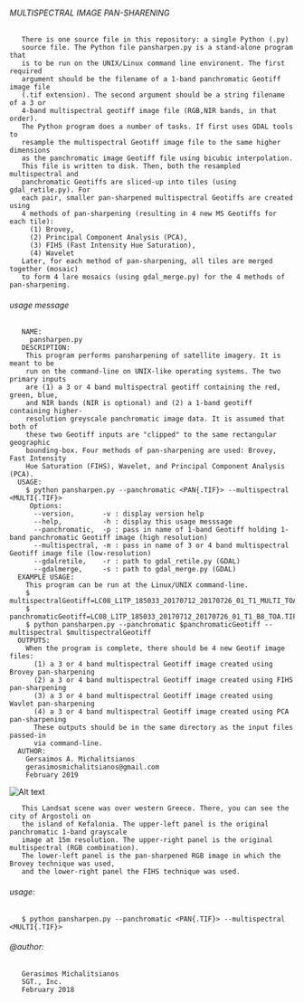 ###### MULTISPECTRAL IMAGE PAN-SHARENING 

       There is one source file in this repository: a single Python (.py) 
       source file. The Python file pansharpen.py is a stand-alone program that 
       is to be run on the UNIX/Linux command line environent. The first required 
       argument should be the filename of a 1-band panchromatic Geotiff image file
       (.tif extension). The second argument should be a string filename of a 3 or 
       4-band multispectral geotiff image file (RGB,NIR bands, in that order).
       The Python program does a number of tasks. If first uses GDAL tools to 
       resample the multispectral Geotiff image file to the same higher dimensions 
       as the panchromatic image Geotiff file using bicubic interpolation. 
       This file is written to disk. Then, both the resampled multispectral and 
       panchromatic Geotiffs are sliced-up into tiles (using gdal_retile.py). For 
       each pair, smaller pan-sharpened multispectral Geotiffs are created using 
       4 methods of pan-sharpening (resulting in 4 new MS Geotiffs for each tile): 
         (1) Brovey, 
         (2) Principal Component Analysis (PCA),
         (3) FIHS (Fast Intensity Hue Saturation),
         (4) Wavelet
       Later, for each method of pan-sharpening, all tiles are merged together (mosaic)
       to form 4 lare mosaics (using gdal_merge.py) for the 4 methods of pan-sharpening.
       
###### usage message
       
       NAME: 
         pansharpen.py
       DESCRIPTION:
        This program performs pansharpening of satellite imagery. It is meant to be 
        run on the command-line on UNIX-like operating systems. The two primary inputs
        are (1) a 3 or 4 band multispectral geotiff containing the red, green, blue, 
        and NIR bands (NIR is optional) and (2) a 1-band geotiff containing higher-
        resolution greyscale panchromatic image data. It is assumed that both of 
        these two Geotiff inputs are "clipped" to the same rectangular geographic 
        bounding-box. Four methods of pan-sharpening are used: Brovey, Fast Intensity
        Hue Saturation (FIHS), Wavelet, and Principal Component Analysis (PCA).
      USAGE:
        $ python pansharpen.py --panchromatic <PAN{.TIF}> --multispectral <MULTI{.TIF}>
         Options: 
          --version,       -v : display version help
          --help,          -h : display this usage messsage
          --panchromatic,  -p : pass in name of 1-band Geotiff holding 1-band panchromatic Geotiff image (high resolution)
          --multispectral, -m : pass in name of 3 or 4 band multispectral Geotiff image file (low-resolution)
          --gdalretile,    -r : path to gdal_retile.py (GDAL)
          --gdalmerge,     -s : path to gdal_merge.py (GDAL)
      EXAMPLE USAGE:
        This program can be run at the Linux/UNIX command-line.
        $ multispectralGeotiff=LC08_L1TP_185033_20170712_20170726_01_T1_MULTI_TOA_3BAND.TIF
        $ panchromaticGeotiff=LC08_L1TP_185033_20170712_20170726_01_T1_B8_TOA.TIF
        $ python pansharpen.py --panchromatic $panchromaticGeotiff --multispectral $multispectralGeotiff
      OUTPUTS: 
        When the program is complete, there should be 4 new Geotif image files: 
          (1) a 3 or 4 band multispectral Geotiff image created using Brovey pan-sharpening
          (2) a 3 or 4 band multispectral Geotiff image created using FIHS pan-sharpening
          (3) a 3 or 4 band multispectral Geotiff image created using Wavlet pan-sharpening
          (4) a 3 or 4 band multispectral Geotiff image created using PCA pan-sharpening
          These outputs should be in the same directory as the input files passed-in 
          via command-line.
      AUTHOR: 
        Gersaimos A. Michalitsianos
        gerasimosmichalitsianos@gmail.com
        February 2019

![Alt text](https://lh3.googleusercontent.com/-p8HiA4RuEJ8/VYmh_ttK-uI/AAAAAAAAADc/1220R530qfM/w800-h800/pansharpeningExamples.jpg)

       This Landsat scene was over western Greece. There, you can see the city of Argostoli on 
       the island of Kefalonia. The upper-left panel is the original panchromatic 1-band grayscale 
       image at 15m resolution. The upper-right panel is the original multispectral (RGB combination).
       The lower-left panel is the pan-sharpened RGB image in which the Brovey technique was used,
       and the lower-right panel the FIHS technique was used. 

###### usage: 
       $ python pansharpen.py --panchromatic <PAN{.TIF}> --multispectral <MULTI{.TIF}>

###### @author: 
       Gerasimos Michalitsianos
       SGT., Inc. 
       February 2018 
